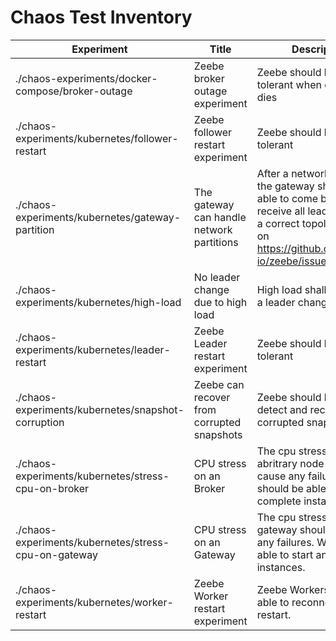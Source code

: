 
[comment]: # (Generated document; run 'python ./scripts/inventory.py' to generate )
# Chaos Test Inventory

| Experiment | Title | Description | Reliability | Availability |
|-----|----|----|----|----|
| ./chaos-experiments/docker-compose/broker-outage | Zeebe broker outage experiment | Zeebe should be fault-tolerant when one broker dies | high | high |
| ./chaos-experiments/kubernetes/follower-restart | Zeebe follower restart experiment | Zeebe should be fault-tolerant | high | high |
| ./chaos-experiments/kubernetes/gateway-partition | The gateway can handle network partitions | After a network partition the gateway should be able to come back and receive all leaders to have a correct topology. Based on https://github.com/zeebe-io/zeebe/issues/4557 | high | high |
| ./chaos-experiments/kubernetes/high-load | No leader change due to high load | High load shall not cause a leader change. | high | high |
| ./chaos-experiments/kubernetes/leader-restart | Zeebe Leader restart experiment | Zeebe should be fault-tolerant | high | high |
| ./chaos-experiments/kubernetes/snapshot-corruption | Zeebe can recover from corrupted snapshots | Zeebe should be able to detect and recover from corrupted snapshot | high | high |
| ./chaos-experiments/kubernetes/stress-cpu-on-broker | CPU stress on an Broker | The cpu stress on an abritrary node should not cause any failures. We should be able to start and complete instances. | high | high |
| ./chaos-experiments/kubernetes/stress-cpu-on-gateway | CPU stress on an Gateway | The cpu stress on gateway should not cause any failures. We should be able to start and complete instances. | high | high |
| ./chaos-experiments/kubernetes/worker-restart | Zeebe Worker restart experiment | Zeebe Workers should be able to reconnect after restart. | high | high |
